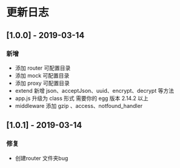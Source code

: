 # 更新日志

## [1.0.0] - 2019-03-14
### 新增
* 添加 router 可配置目录
* 添加 mock 可配置目录
* 添加 proxy 可配置目录
* extend 新增 json、acceptJson、uuid、encrypt、decrypt 等方法
* app.js 升级为 class 形式 需要你的 egg 版本 2.14.2 以上
* middleware 添加 gzip 、access、notfound_handler

## [1.0.1] - 2019-03-14
### 修复
* 创建router 文件夹bug


